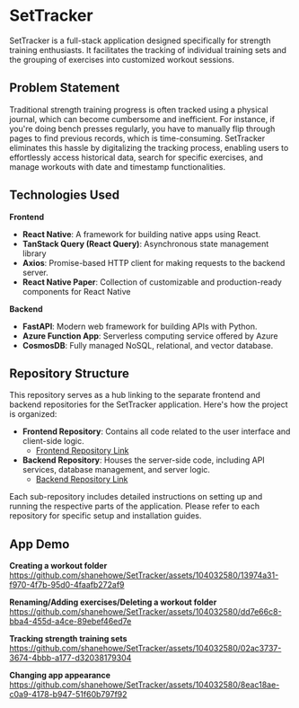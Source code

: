 
# SetTracker

SetTracker is a full-stack application designed specifically for strength training enthusiasts. It facilitates the tracking of individual training sets and the grouping of exercises into customized workout sessions.

## Problem Statement
Traditional strength training progress is often tracked using a physical journal, which can become cumbersome and inefficient. For instance, if you're doing bench presses regularly, you have to manually flip through pages to find previous records, which is time-consuming. SetTracker eliminates this hassle by digitalizing the tracking process, enabling users to effortlessly access historical data, search for specific exercises, and manage workouts with date and timestamp functionalities.

## Technologies Used
**Frontend**
- **React Native**: A framework for building native apps using React.
- **TanStack Query (React Query)**: Asynchronous state management library
- **Axios**: Promise-based HTTP client for making requests to the backend server.
- **React Native Paper**: Collection of customizable and production-ready components for React Native

**Backend**
- **FastAPI**: Modern web framework for building APIs with Python.
- **Azure Function App**: Serverless computing service offered by Azure
- **CosmosDB**: Fully managed NoSQL, relational, and vector database.

## Repository Structure

This repository serves as a hub linking to the separate frontend and backend repositories for the SetTracker application. Here's how the project is organized:

- **Frontend Repository**: Contains all code related to the user interface and client-side logic.
  - [Frontend Repository Link](https://github.com/shanehowe/WorkoutTracker-ReactNative)
- **Backend Repository**: Houses the server-side code, including API services, database management, and server logic.
  - [Backend Repository Link](https://github.com/shanehowe/SetTracker-Backend)

Each sub-repository includes detailed instructions on setting up and running the respective parts of the application. Please refer to each repository for specific setup and installation guides.

## App Demo

**Creating a workout folder**
https://github.com/shanehowe/SetTracker/assets/104032580/13974a31-f970-4f7b-95d0-4faafb272af9

**Renaming/Adding exercises/Deleting a workout folder**
https://github.com/shanehowe/SetTracker/assets/104032580/dd7e66c8-bba4-455d-a4ce-89ebef46ed7e

**Tracking strength training sets**
https://github.com/shanehowe/SetTracker/assets/104032580/02ac3737-3674-4bbb-a177-d32038179304

**Changing app appearance**
https://github.com/shanehowe/SetTracker/assets/104032580/8eac18ae-c0a9-4178-b947-51f60b797f92


